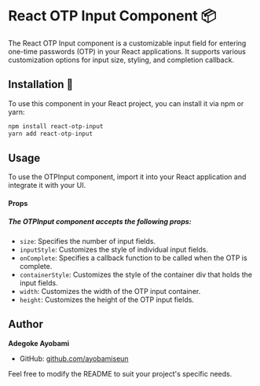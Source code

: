 # React OTP Input Component 📦

The React OTP Input component is a customizable input field for entering one-time passwords (OTP) in your React applications. It supports various customization options for input size, styling, and completion callback.

## Installation 🚀

To use this component in your React project, you can install it via npm or yarn:

```bash
npm install react-otp-input
yarn add react-otp-input

```
## Usage

To use the OTPInput component, import it into your React application and integrate it with your UI.

#### Props

##### The OTPInput component accepts the following props:

- `size`: Specifies the number of input fields.
- `inputStyle`: Customizes the style of individual input fields.
- `onComplete`: Specifies a callback function to be called when the OTP is complete.
- `containerStyle`: Customizes the style of the container div that holds the input fields.
- `width`: Customizes the width of the OTP input container.
- `height`: Customizes the height of the OTP input fields.



## Author

**Adegoke Ayobami**
- GitHub: [github.com/ayobamiseun](https://github.com/ayobamiseun)

Feel free to modify the README to suit your project's specific needs.
